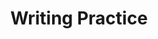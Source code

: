 ---
title: Writing Practice

source:
- title: Common Core Basics
  subject: Social Studies
  chapter: 5
  toc_type: Lesson Review
  toc_number: 5.9
  pages: 230 - 235

questions:
  - number: 1
    text: >
      Write one paragraph in which you discuss your experience with using a credit card. Do you feel that you have used your credit card wisely? Have you purchased items on credit that you did not need, simply because a credit card purchase was so easy? Has your credit card company charged you interest on your account? End your paragraph with a one sentence conclusion summarizing your opinion of credit card use.
    choice:
      - option: blank
    answer:
      - text: 
        
layout: cc_review
---